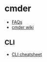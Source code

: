 # cmder

- [FAQs](https://code.visualstudio.com/docs/editor/integrated-terminal#_can-i-use-cmders-shell-with-the-terminal-on-windows)
- [cmder wiki](https://github.com/cmderdev/cmder/wiki/Seamless-VS-Code-Integration)

## CLI

- [CLI cheatsheet](https://towardsdatascience.com/how-to-become-a-command-line-wizard-5d78d75fbf0c)
